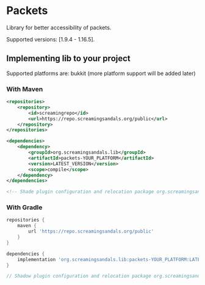 # Packets
Library for better accessibility of packets.

Supported versions: [1.9.4 - 1.16.5].

## Implementing lib to your project

Supported platforms are: bukkit (more platform support will be added later)

### With Maven
```xml
<repositories>
    <repository>
        <id>screamingrepo</id>
        <url>https://repo.screamingsandals.org/public</url>
    </repository>
</repositories>

<dependencies>
    <dependency>
        <groupId>org.screamingsandals.lib</groupId>
        <artifactId>packets-YOUR_PLATFORM</artifactId>
        <version>LATEST_VERSION</version>
        <scope>compile</scope>
    </dependency>
</dependencies>

<!-- Shade plugin configuration and relocation package org.screamingsandals.lib to your own package -->
```

### With Gradle

```groovy
repositories {
    maven { 
        url 'https://repo.screamingsandals.org/public' 
    }
}

dependencies {
    implementation 'org.screamingsandals.lib:packets-YOUR_PLATFORM:LATEST_VERSION_HERE'
}

// Shadow plugin configuration and relocation package org.screamingsandals.lib to your own package
```




